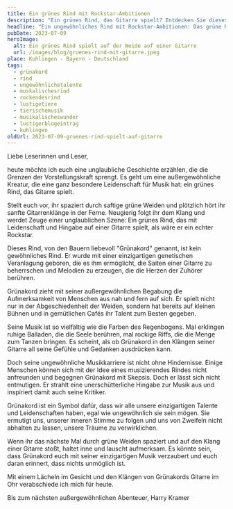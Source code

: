 ```yaml
---
title: Ein grünes Rind mit Rockstar-Ambitionen
description: "Ein grünes Rind, das Gitarre spielt? Entdecken Sie dieses einzigartige Phänomen auf einer idyllischen Weide."
headline: "Ein ungewöhnliches Rind mit Rockstar-Ambitionen: Das grüne Rind, das Gitarre spielt"
pubDate: 2023-07-09
heroImage:
  alt: Ein grünes Rind spielt auf der Weide auf einer Gitarre
  url: /images/blog/gruenes-rind-mit-gitarre.jpeg
place: Kuhlingen - Bayern - Deutschland
tags:
  - grünakord
  - rind
  - ungewöhnlichetalente
  - muskalischesrind
  - rockendesrind
  - lustigetiere
  - tierischemusik
  - musikalischeswunder
  - lustigerblogeintrag
  - kuhlingen
oldUrl: 2023-07-09-gruenes-rind-spielt-auf-gitarre
---
```


Liebe Leserinnen und Leser,

heute möchte ich euch eine unglaubliche Geschichte erzählen, die die Grenzen der Vorstellungskraft sprengt. Es geht um eine außergewöhnliche Kreatur, die eine ganz besondere Leidenschaft für Musik hat: ein grünes Rind, das Gitarre spielt.

Stellt euch vor, ihr spaziert durch saftige grüne Weiden und plötzlich hört ihr sanfte Gitarrenklänge in der Ferne. Neugierig folgt ihr dem Klang und werdet Zeuge einer unglaublichen Szene: Ein grünes Rind, das mit Leidenschaft und Hingabe auf einer Gitarre spielt, als wäre er ein echter Rockstar.

Dieses Rind, von den Bauern liebevoll "Grünakord" genannt, ist kein gewöhnliches Rind. Er wurde mit einer einzigartigen genetischen Veranlagung geboren, die es ihm ermöglicht, die Saiten einer Gitarre zu beherrschen und Melodien zu erzeugen, die die Herzen der Zuhörer berühren.

Grünakord zieht mit seiner außergewöhnlichen Begabung die Aufmerksamkeit von Menschen aus nah und fern auf sich. Er spielt nicht nur in der Abgeschiedenheit der Weiden, sondern hat bereits auf kleinen Bühnen und in gemütlichen Cafés ihr Talent zum Besten gegeben.

Seine Musik ist so vielfältig wie die Farben des Regenbogens. Mal erklingen ruhige Balladen, die die Seele berühren, mal rockige Riffs, die die Menge zum Tanzen bringen. Es scheint, als ob Grünakord in den Klängen seiner Gitarre all seine Gefühle und Gedanken ausdrücken kann.

Doch seine ungewöhnliche Musikkarriere ist nicht ohne Hindernisse. Einige Menschen können sich mit der Idee eines musizierendes Rindes nicht anfreunden und begegnen Grünakord mit Skepsis. Doch er lässt sich nicht entmutigen. Er strahlt eine unerschütterliche Hingabe zur Musik aus und inspiriert damit auch seine Kritiker.

Grünakord ist ein Symbol dafür, dass wir alle unsere einzigartigen Talente und Leidenschaften haben, egal wie ungewöhnlich sie sein mögen. Sie ermutigt uns, unserer inneren Stimme zu folgen und uns von Zweifeln nicht abhalten zu lassen, unsere Träume zu verwirklichen.

Wenn ihr das nächste Mal durch grüne Weiden spaziert und auf den Klang einer Gitarre stoßt, haltet inne und lauscht aufmerksam. Es könnte sein, dass Grünakord euch mit seiner einzigartigen Musik verzaubert und euch daran erinnert, dass nichts unmöglich ist.

Mit einem Lächeln im Gesicht und den Klängen von Grünakords Gitarre im Ohr verabschiede ich mich für heute.

Bis zum nächsten außergewöhnlichen Abenteuer,
Harry Kramer
